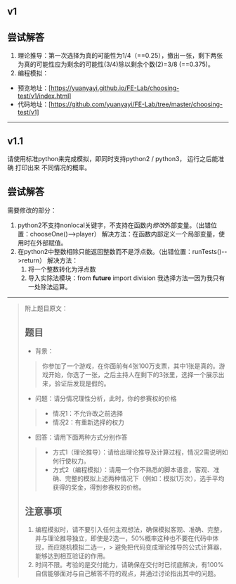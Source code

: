 ## v1
## 尝试解答
1. 理论推导：第一次选择为真的可能性为1/4（==0.25），撤出一张，剩下两张为真的可能性应为剩余的可能性(3/4)除以剩余个数(2)=3/8 (==0.375)。
2. 编程模拟：
  * 预览地址：[https://yuanyayi.github.io/FE-Lab/choosing-test/v1/index.html]
  * 代码地址：[https://github.com/yuanyayi/FE-Lab/tree/master/choosing-test/v1]

***

## v1.1
请使用标准python来完成模拟，即同时支持python2 / python3， 运行之后能准确 打印出来 不同情况的概率。

## 尝试解答
需要修改的部分：
1. python2不支持nonlocal关键字，不支持在函数内*修改*外部变量。（出错位置：chooseOne()-->player）
  解决方法：在函数内部定义一个局部变量，使用时在外部赋值。
2. 在python2中整数相除只能返回整数而不是浮点数。（出错位置：runTests()-->return）
  解决方法：
    1. 将一个整数转化为浮点数
    2. 导入实除法模块：from __future__ import division
    我选择方法一因为我只有一处除法运算。

***
> 附上题目原文：
> ## 题目
> - 背景：
> > 你参加了一个游戏，在你面前有4张100万支票，其中1张是真的。游戏开始，你选了一张，之后主持人在剩下的3张里，选择一个展示出来，验证后发现是假的。
> - 问题：请分情况理性分析，此时，你的参赛权的价格
> > - 情况1：不允许改之前选择
> > - 情况2：有重新选择的权力
> 
> - 回答：请用下面两种方式分别作答
> > - 方式1（理论推导）：请给出理论推导及计算过程，情况2需说明如何行使权力。
> > - 方式2（编程模拟）：请用一个你不熟悉的脚本语言，客观、准确、完整的模拟上述两种情况下（例如：模拟1万次），选手平均获得的奖金，得到参赛权的价格。
> 
> ## 注意事项
> 1. 编程模拟时，请不要引入任何主观想法，确保模拟客观、准确、完整，并与理论推导独立，即使是2选一，50%概率这种也不要在代码中体现，而应随机模拟二选一，> 避免把代码变成理论推导的公式计算器，能够达到相互验证的作用。
> 2. 时间不限。考验的是交付能力，请确保在交付时已彻底解决，有100%自信能够面对与自己解答不符的观点，并通过讨论指出其中的问题。